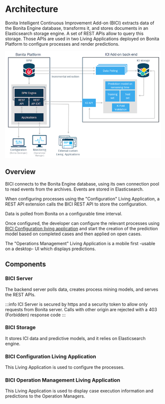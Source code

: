 # Architecture

Bonita Intelligent Continuous Improvement Add-on (BICI) extracts data of the Bonita Engine database, transforms it, and stores documents in an Elasticsearch storage engine. A set of REST APIs allow to query this storage. Those APIs are used in two Living Applications deployed on Bonita Platform to configure processes and render predictions.   

![Bonita Intelligent Continuous Improvement Add-on Architecture](images/ici_architecture.png)

## Overview

BICI connects to the Bonita Engine database, using its own connection pool to read events from the archives. 
Events are stored in Elasticsearch.

When configuring processes using the "Configuration" Living Application, a REST API extension calls the BICI REST API to store the configuration.

Data is polled from Bonita on a configurable time interval.  

Once configured, the developer can configure the relevant processes using [BICI Configuration living application](configure.md) 
and start the creation of the prediction model based on completed cases and then applied on open cases. 

The "Operations Management" Living Application is a mobile first -usable on a desktop- UI which displays predictions.   

## Components

### BICI Server
 
The backend server polls data, creates process mining models, and serves the REST APIs.

:::info
ICI Server is secured by https and a security token to allow only requests from Bonita server.
Calls with other origin are rejected with a 403 (Forbidden) response code
:::

### BICI Storage

It stores ICI data and predictive models, and it relies on Elasticsearch engine.

### BICI Configuration Living Application

This Living Application is used to configure the processes.

### BICI Operation Management Living Application

This Living Application is used to display case execution information and predictions to the Operation Managers.
  
